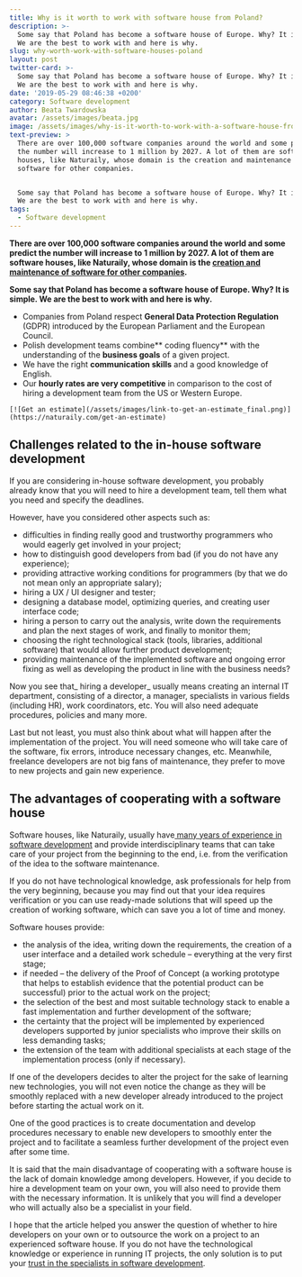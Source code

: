 ```yaml
---
title: Why is it worth to work with software house from Poland?
description: >-
  Some say that Poland has become a software house of Europe. Why? It is simple.
  We are the best to work with and here is why.
slug: why-worth-work-with-software-houses-poland
layout: post
twitter-card: >-
  Some say that Poland has become a software house of Europe. Why? It is simple.
  We are the best to work with and here is why.
date: '2019-05-29 08:46:38 +0200'
category: Software development
author: Beata Twardowska
avatar: /assets/images/beata.jpg
image: /assets/images/why-is-it-worth-to-work-with-a-software-house-from-poland.png
text-preview: >
  There are over 100,000 software companies around the world and some predict
  the number will increase to 1 million by 2027. A lot of them are software
  houses, like Naturaily, whose domain is the creation and maintenance of
  software for other companies.


  Some say that Poland has become a software house of Europe. Why? It is simple.
  We are the best to work with and here is why.
tags:
  - Software development
---
```

**There are over 100,000 software companies around the world and some predict the number will increase to 1 million by 2027. A lot of them are software houses, like Naturaily, whose domain is the **[**creation and maintenance of software for other companies**](https://naturaily.com/services)**.**

**Some say that Poland has become a software house of Europe. Why? It is simple. We are the best to work with and here is why.**

* Companies from Poland respect **General Data Protection Regulation** (GDPR) introduced by the European Parliament and the European Council.
* Polish development teams combine** coding fluency** with the understanding of the **business goals** of a given project.
* We have the right **communication skills** and a good knowledge of English.
* Our **hourly rates are very competitive** in comparison to the cost of hiring a development team from the US or Western Europe.

`[![Get an estimate](/assets/images/link-to-get-an-estimate_final.png)](https://naturaily.com/get-an-estimate)`



## Challenges related to the in-house software development

If you are considering in-house software development, you probably already know that you will need to hire a development team, tell them what you need and specify the deadlines.

However, have you considered other aspects such as:

* difficulties in finding really good and trustworthy programmers who would eagerly get involved in your project;
* how to distinguish good developers from bad  (if you do not have any experience);
* providing attractive working conditions for programmers (by that we do not mean only an appropriate salary);
* hiring a UX / UI designer and tester;
* designing a database model, optimizing queries, and creating user interface code;
* hiring a person to carry out the analysis, write down the requirements and plan the next stages of work, and finally to monitor them;
* choosing the right technological stack (tools, libraries, additional software) that would allow further product development;
* providing maintenance of the implemented software and ongoing error fixing as well as developing the product in line with the business needs?

Now you see that_ hiring a developer_ usually means creating an internal IT department, consisting of a director, a manager, specialists in various fields (including HR), work coordinators, etc. You will also need adequate procedures, policies and many more.

Last but not least, you must also think about what will happen after the implementation of the project. You will need someone who will take care of the software, fix errors, introduce necessary changes, etc. Meanwhile, freelance developers are not big fans of maintenance, they prefer to move to new projects and gain new experience.

## The advantages of cooperating with a software house

Software houses, like Naturaily, usually have[ many years of experience in software development](https://naturaily.com/portfolio) and provide interdisciplinary teams that can take care of your project from the beginning to the end, i.e. from the verification of the idea to the software maintenance.

If you do not have technological knowledge, ask professionals for help from the very beginning, because you may find out that your idea requires verification or you can use ready-made solutions that will speed up the creation of working software, which can save you a lot of time and money.

Software houses provide:

* the analysis of the idea, writing down the requirements, the creation of a user interface and a detailed work schedule – everything at the very first stage;
* if needed – the delivery of the Proof of Concept (a working prototype that helps to establish evidence that the potential product can be successful) prior to the actual work on the project;
* the selection of the best and most suitable technology stack to enable a fast implementation and further development of the software;
* the certainty that the project will be implemented by experienced developers supported by junior specialists who improve their skills on less demanding tasks;
* the extension of the team with additional specialists at each stage of the implementation process (only if necessary).

If one of the developers decides to alter the project for the sake of learning new technologies, you will not even notice the change as they will be smoothly replaced with a new developer already introduced to the project before starting the actual work on it.

One of the good practices is to create documentation and develop procedures necessary to enable new developers to smoothly enter the project and to facilitate a seamless further development of the project even after some time.

It is said that the main disadvantage of cooperating with a software house is the lack of domain knowledge among developers. However, if you decide to hire a development team on your own, you will also need to provide them with the necessary information. It is unlikely that you will find a developer who will actually also be a specialist in your field.

I hope that the article helped you answer the question of whether to hire developers on your own or to outsource the work on a project to an experienced software house. If you do not have the technological knowledge or experience in running IT projects, the only solution is to put your [trust in the specialists in software development](https://naturaily.com/services).
